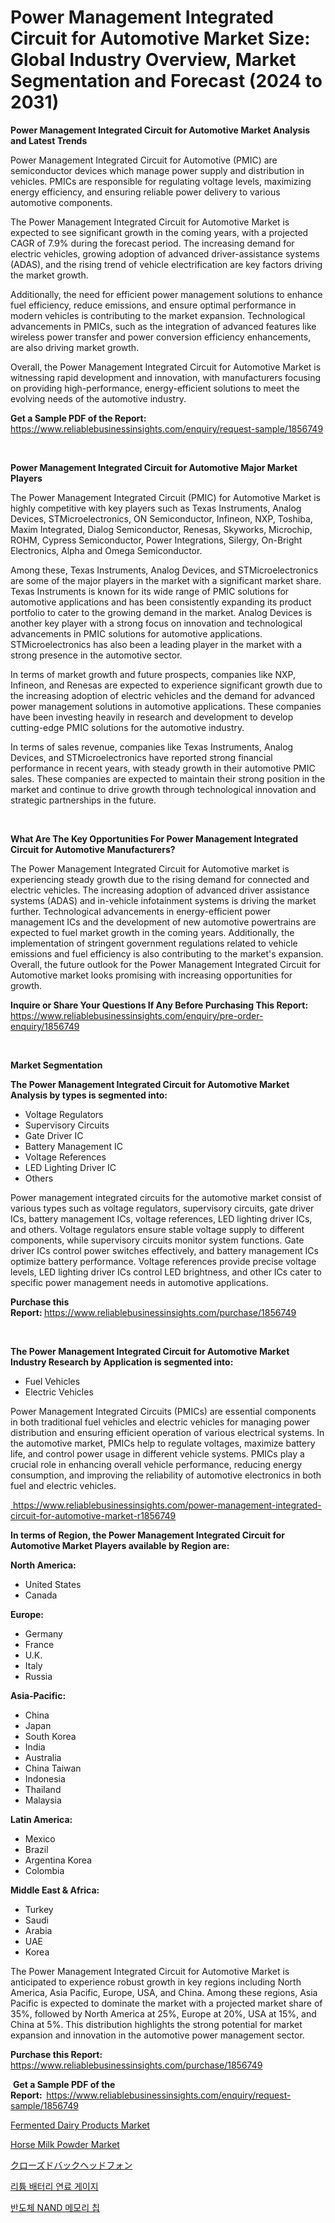<p><h1>Power Management Integrated Circuit for Automotive Market Size: Global Industry Overview, Market Segmentation and Forecast (2024 to 2031)</h1></p><p><strong>Power Management Integrated Circuit for Automotive Market Analysis and Latest Trends</strong></p>
<p><p>Power Management Integrated Circuit for Automotive (PMIC) are semiconductor devices which manage power supply and distribution in vehicles. PMICs are responsible for regulating voltage levels, maximizing energy efficiency, and ensuring reliable power delivery to various automotive components.</p><p>The Power Management Integrated Circuit for Automotive Market is expected to see significant growth in the coming years, with a projected CAGR of 7.9% during the forecast period. The increasing demand for electric vehicles, growing adoption of advanced driver-assistance systems (ADAS), and the rising trend of vehicle electrification are key factors driving the market growth.</p><p>Additionally, the need for efficient power management solutions to enhance fuel efficiency, reduce emissions, and ensure optimal performance in modern vehicles is contributing to the market expansion. Technological advancements in PMICs, such as the integration of advanced features like wireless power transfer and power conversion efficiency enhancements, are also driving market growth.</p><p>Overall, the Power Management Integrated Circuit for Automotive Market is witnessing rapid development and innovation, with manufacturers focusing on providing high-performance, energy-efficient solutions to meet the evolving needs of the automotive industry.</p></p>
<p><strong>Get a Sample PDF of the Report:&nbsp;</strong> <a href="https://www.reliablebusinessinsights.com/enquiry/request-sample/1856749">https://www.reliablebusinessinsights.com/enquiry/request-sample/1856749</a></p>
<p>&nbsp;</p>
<p><strong>Power Management Integrated Circuit for Automotive Major Market Players</strong></p>
<p><p>The Power Management Integrated Circuit (PMIC) for Automotive Market is highly competitive with key players such as Texas Instruments, Analog Devices, STMicroelectronics, ON Semiconductor, Infineon, NXP, Toshiba, Maxim Integrated, Dialog Semiconductor, Renesas, Skyworks, Microchip, ROHM, Cypress Semiconductor, Power Integrations, Silergy, On-Bright Electronics, Alpha and Omega Semiconductor.</p><p>Among these, Texas Instruments, Analog Devices, and STMicroelectronics are some of the major players in the market with a significant market share. Texas Instruments is known for its wide range of PMIC solutions for automotive applications and has been consistently expanding its product portfolio to cater to the growing demand in the market. Analog Devices is another key player with a strong focus on innovation and technological advancements in PMIC solutions for automotive applications. STMicroelectronics has also been a leading player in the market with a strong presence in the automotive sector.</p><p>In terms of market growth and future prospects, companies like NXP, Infineon, and Renesas are expected to experience significant growth due to the increasing adoption of electric vehicles and the demand for advanced power management solutions in automotive applications. These companies have been investing heavily in research and development to develop cutting-edge PMIC solutions for the automotive industry.</p><p>In terms of sales revenue, companies like Texas Instruments, Analog Devices, and STMicroelectronics have reported strong financial performance in recent years, with steady growth in their automotive PMIC sales. These companies are expected to maintain their strong position in the market and continue to drive growth through technological innovation and strategic partnerships in the future.</p></p>
<p>&nbsp;</p>
<p><strong>What Are The Key Opportunities For Power Management Integrated Circuit for Automotive Manufacturers?</strong></p>
<p><p>The Power Management Integrated Circuit for Automotive market is experiencing steady growth due to the rising demand for connected and electric vehicles. The increasing adoption of advanced driver assistance systems (ADAS) and in-vehicle infotainment systems is driving the market further. Technological advancements in energy-efficient power management ICs and the development of new automotive powertrains are expected to fuel market growth in the coming years. Additionally, the implementation of stringent government regulations related to vehicle emissions and fuel efficiency is also contributing to the market's expansion. Overall, the future outlook for the Power Management Integrated Circuit for Automotive market looks promising with increasing opportunities for growth.</p></p>
<p><strong>Inquire or Share Your Questions If Any Before Purchasing This Report:</strong> <a href="https://www.reliablebusinessinsights.com/enquiry/pre-order-enquiry/1856749">https://www.reliablebusinessinsights.com/enquiry/pre-order-enquiry/1856749</a></p>
<p>&nbsp;</p>
<p><strong>Market Segmentation</strong></p>
<p><strong>The Power Management Integrated Circuit for Automotive Market Analysis by types is segmented into:</strong></p>
<p><ul><li>Voltage Regulators</li><li>Supervisory Circuits</li><li>Gate Driver IC</li><li>Battery Management IC</li><li>Voltage References</li><li>LED Lighting Driver IC</li><li>Others</li></ul></p>
<p><p>Power management integrated circuits for the automotive market consist of various types such as voltage regulators, supervisory circuits, gate driver ICs, battery management ICs, voltage references, LED lighting driver ICs, and others. Voltage regulators ensure stable voltage supply to different components, while supervisory circuits monitor system functions. Gate driver ICs control power switches effectively, and battery management ICs optimize battery performance. Voltage references provide precise voltage levels, LED lighting driver ICs control LED brightness, and other ICs cater to specific power management needs in automotive applications.</p></p>
<p><strong>Purchase this Report:&nbsp;</strong><a href="https://www.reliablebusinessinsights.com/purchase/1856749">https://www.reliablebusinessinsights.com/purchase/1856749</a></p>
<p>&nbsp;</p>
<p><strong>The Power Management Integrated Circuit for Automotive Market Industry Research by Application is segmented into:</strong></p>
<p><ul><li>Fuel Vehicles</li><li>Electric Vehicles</li></ul></p>
<p><p>Power Management Integrated Circuits (PMICs) are essential components in both traditional fuel vehicles and electric vehicles for managing power distribution and ensuring efficient operation of various electrical systems. In the automotive market, PMICs help to regulate voltages, maximize battery life, and control power usage in different vehicle systems. PMICs play a crucial role in enhancing overall vehicle performance, reducing energy consumption, and improving the reliability of automotive electronics in both fuel and electric vehicles.</p></p>
<p><a href="https://www.reliablebusinessinsights.com/power-management-integrated-circuit-for-automotive-market-r1856749">&nbsp;https://www.reliablebusinessinsights.com/power-management-integrated-circuit-for-automotive-market-r1856749</a></p>
<p><strong>In terms of Region, the Power Management Integrated Circuit for Automotive Market Players available by Region are:</strong></p>
<p>
    <p> <strong> North America: </strong>
        <ul>
            <li>United States</li>
            <li>Canada</li>
        </ul>
        </p> 
    <p> <strong> Europe: </strong>
        <ul>
            <li>Germany</li>
            <li>France</li>
            <li>U.K.</li>
            <li>Italy</li>
            <li>Russia</li>
        </ul>
        </p> 
    <p> <strong> Asia-Pacific: </strong>
        <ul>
            <li>China</li>
            <li>Japan</li>
            <li>South Korea</li>
            <li>India</li>
            <li>Australia</li>
            <li>China Taiwan</li>
            <li>Indonesia</li>
            <li>Thailand</li>
            <li>Malaysia</li>
        </ul>
        </p> 
    <p> <strong> Latin America: </strong>
        <ul>
            <li>Mexico</li>
            <li>Brazil</li>
            <li>Argentina Korea</li>
            <li>Colombia</li>
        </ul>
        </p> 
    <p> <strong> Middle East & Africa: </strong>
        <ul>
            <li>Turkey</li>
            <li>Saudi</li>
            <li>Arabia</li>
            <li>UAE</li>
            <li>Korea</li>
        </ul>
    </p>
    </p>
<p><p>The Power Management Integrated Circuit for Automotive Market is anticipated to experience robust growth in key regions including North America, Asia Pacific, Europe, USA, and China. Among these regions, Asia Pacific is expected to dominate the market with a projected market share of 35%, followed by North America at 25%, Europe at 20%, USA at 15%, and China at 5%. This distribution highlights the strong potential for market expansion and innovation in the automotive power management sector.</p></p>
<p><strong>Purchase this Report: </strong><a href="https://www.reliablebusinessinsights.com/purchase/1856749">https://www.reliablebusinessinsights.com/purchase/1856749</a></p>
<p>&nbsp;<strong>Get a Sample PDF of the Report:&nbsp;&nbsp;</strong><a href="https://www.reliablebusinessinsights.com/enquiry/request-sample/1856749">https://www.reliablebusinessinsights.com/enquiry/request-sample/1856749</a></p>
<p><strong></strong></p>
<p><p><a href="https://issuu.com/reportprime-2/docs/fermented-dairy-products-market-size-2030.pptx">Fermented Dairy Products Market</a></p><p><a href="https://issuu.com/reportprime-2/docs/horse-milk-powder-market-size-2030.pptx">Horse Milk Powder Market</a></p><p><a href="https://github.com/hilmi-2a/Market-Research-Report-List-2/blob/main/8538469124353.md">クローズドバックヘッドフォン</a></p><p><a href="https://github.com/trmesnao7959541/Market-Research-Report-List-2/blob/main/9568218122409.md">리튬 배터리 연료 게이지</a></p><p><a href="https://github.com/vsn7qpua81q/Market-Research-Report-List-2/blob/main/2020315122410.md">반도체 NAND 메모리 칩</a></p></p>
